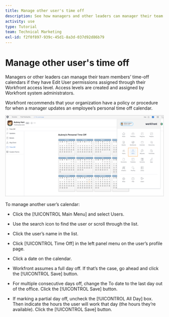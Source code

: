 ```yaml
---
title: Manage other user's time off
description: See how managers and other leaders can manager their team's time off calendars.
activity: use
type: Tutorial
team: Technical Marketing
exl-id: f2f0f897-939c-45d1-8a3d-037d92d86b79
---
```

# Manage other user's time off

Managers or other leaders can manage their team members’ time-off calendars if they have Edit User permissions assigned through their Workfront access level. Access levels are created and assigned by Workfront system administrators.

Workfront recommends that your organization have a policy or procedure for when a manager updates an employee’s personal time off calendar.

![user in main menu](assets/mouto_01.png)

To manage another user’s calendar:

* Click the [!UICONTROL Main Menu] and select Users.

* Use the search icon to find the user or scroll through the list.

* Click the user’s name in the list.

* Click [!UICONTROL Time Off] in the left panel menu on the user’s profile page.

* Click a date on the calendar.

* Workfront assumes a full day off. If that’s the case, go ahead and click the [!UICONTROL Save] button.

* For multiple consecutive days off, change the To date to the last day out of the office. Click the [!UICONTROL Save] button.

* If marking a partial day off, uncheck the [!UICONTROL All Day] box. Then indicate the hours the user will work that day (the hours they’re available). Click the [!UICONTROL Save] button.
